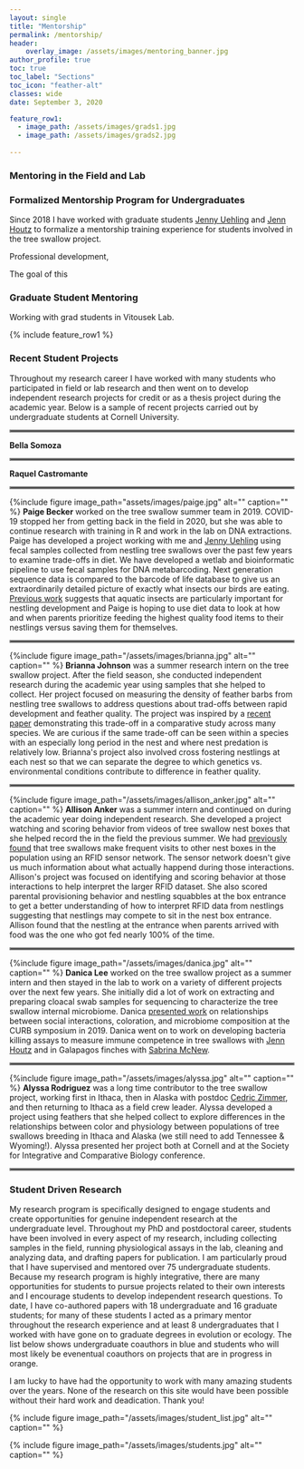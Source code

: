 ```yaml
---
layout: single
title: "Mentorship"
permalink: /mentorship/
header:
    overlay_image: /assets/images/mentoring_banner.jpg
author_profile: true
toc: true
toc_label: "Sections"
toc_icon: "feather-alt"
classes: wide
date: September 3, 2020

feature_row1:
  - image_path: /assets/images/grads1.jpg
  - image_path: /assets/images/grads2.jpg
        
---
```


### Mentoring in the Field and Lab



### Formalized Mentorship Program for Undergraduates

Since 2018 I have worked with graduate students [Jenny Uehling](https://vitousek.weebly.com/people.html) and [Jenn Houtz](https://vitousek.weebly.com/people.html) to formalize a mentorship training experience for students involved in the tree swallow project. 

Professional development, 

The goal of this 

### Graduate Student Mentoring

Working with grad students in Vitousek Lab.

{% include feature_row1 %}

### Recent Student Projects

Throughout my research career I have worked with many students who participated in field or lab research and then went on to develop independent research projects for credit or as a thesis project during the academic year. Below is a sample of recent projects carried out by undergraduate students at Cornell University.

<hr style="border:2px solid gray">

**Bella Somoza** 

<hr style="border:2px solid gray">

**Raquel Castromante**

<hr style="border:2px solid gray">

{%include figure image_path="assets/images/paige.jpg" alt="" caption="" %} **Paige Becker** worked on the tree swallow summer team in 2019. COVID-19 stopped her from getting back in the field in 2020, but she was able to continue research with training in R and work in the lab on DNA extractions. Paige has developed a project working with me and [Jenny Uehling](https://vitousek.weebly.com/) using fecal samples collected from nestling tree swallows over the past few years to examine trade-offs in diet. We have developed a wetlab and bioinformatic pipeline to use fecal samples for DNA metabarcoding. Next generation sequence data is compared to the barcode of life database to give us an extraordinarily detailed picture of exactly what insects our birds are eating. [Previous work](https://doi.org/10.1073/pnas.1603998113) suggests that aquatic insects are particularly important for nestling development and Paige is hoping to use diet data to look at how and when parents prioritize feeding the highest quality food items to their nestlings versus saving them for themselves.

<hr style="border:2px solid gray">

{%include figure image_path="/assets/images/brianna.jpg" alt="" caption="" %} **Brianna Johnson** was a summer research intern on the tree swallow project. After the field season, she conducted independent research during the academic year using samples that she helped to collect. Her project focused on measuring the density of feather barbs from nestling tree swallows to address questions about trad-offs between rapid development and feather quality. The project was inspired by a [recent paper](https://www.journals.uchicago.edu/doi/full/10.1086/702856?casa_token=yRDM_ddHgH4AAAAA%3AXryxDOeRMYLtD7QBa_R2x18-8fQ8SDp7fF18kR9sl-Qbd7F0AWxDz3-6L_9Vtefcyb1XhpUQFWk) demonstrating this trade-off in a comparative study across many species. We are curious if the same trade-off can be seen within a species with an especially long period in the nest and where nest predation is relatively low. Brianna's project also involved cross fostering nestlings at each nest so that we can separate the degree to which genetics vs. environmental conditions contribute to difference in feather quality.

<hr style="border:2px solid gray">

{%include figure image_path="/assets/images/allison_anker.jpg" alt="" caption="" %} **Allison Anker** was a summer intern and continued on during the academic year doing independent research. She developed a project watching and scoring behavior from videos of tree swallow nest boxes that she helped record the in the field the previous summer. We had [previously found](https://drive.google.com/file/d/1YTujZDQgugIg38Rv7qhFPs0BTKlN_6vz/view) that tree swallows make frequent visits to other nest boxes in the population using an RFID sensor network. The sensor network doesn't give us much information about what actually happend during those interactions. Allison's project was focused on identifying and scoring behavior at those interactions to help interpret the larger RFID dataset. She also scored parental provisioning behavior and nestling squabbles at the box entrance to get a better understanding of how to interpret RFID data from nestlings suggesting that nestlings may compete to sit in the nest box entrance. Allison found that the nestling at the entrance when parents arrived with food was the one who got fed nearly 100% of the time.

<hr style="border:2px solid gray">

{%include figure image_path="/assets/images/danica.jpg" alt="" caption="" %} **Danica Lee** worked on the tree swallow project as a summer intern and then stayed in the lab to work on a variety of different projects over the next few years. She initially did a lot of work on extracting and preparing cloacal swab samples for sequencing to characterize the tree swallow internal microbiome. Danica [presented work](https://drive.google.com/file/d/19X78rbmFfaP0WqBVwX_xq_jlVKq0lcU6/view?usp=sharing) on relationships between social interactions, coloration, and microbiome composition at the CURB symposium in 2019. Danica went on to work on developing bacteria killing assays to measure immune competence in tree swallows with [Jenn Houtz](https://vitousek.weebly.com/people.html) and in Galapagos finches with [Sabrina McNew](https://www.sabrinamcnew.com/).

<hr style="border:2px solid gray">

{%include figure image_path="/assets/images/alyssa.jpg" alt="" caption="" %} **Alyssa Rodriguez** was a long time contributor to the tree swallow project, working first in Ithaca, then in Alaska with postdoc [Cedric Zimmer](https://cedriczimmer.weebly.com/), and then returning to Ithaca as a field crew leader. Alyssa developed a project using feathers that she helped collect to explore differences in the relationships between color and physiology between populations of tree swallows breeding in Ithaca and Alaska (we still need to add Tennessee & Wyoming!). Alyssa presented her project both at Cornell and at the Society for Integrative and Comparative Biology conference.

<hr style="border:2px solid gray">

### Student Driven Research

My research program is specifically designed to engage students and create opportunities for genuine independent research at the undergraduate level. Throughout my PhD and postdoctoral career, students have been involved in every aspect of my research, including collecting samples in the field, running physiological assays in the lab, cleaning and analyzing data, and drafting papers for publication. I am particularly proud that I have supervised and mentored over 75 undergraduate students. Because my research program is highly integrative, there are many opportunities for students to pursue projects related to their own interests and I encourage students to develop independent research questions. To date, I have co-authored papers with 18 undergraduate and 16 graduate students; for many of these students I acted as a primary mentor throughout the research experience and at least 8 undergraduates that I worked with have gone on to graduate degrees in evolution or ecology. The list below shows undergraduate coauthors in blue and students who will most likely be evenentual coauthors on projects that are in progress in orange.

I am lucky to have had the opportunity to work with many amazing students over the years. None of the research on this site would have been possible without their hard work and deadication. Thank you!

{% include figure image_path="/assets/images/student_list.jpg" alt="" caption="" %}


{% include figure image_path="/assets/images/students.jpg" alt="" caption="" %}

